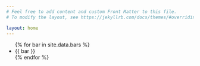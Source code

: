```yaml
---
# Feel free to add content and custom Front Matter to this file.
# To modify the layout, see https://jekyllrb.com/docs/themes/#overriding-theme-defaults

layout: home
---
```

<ul id="myUL" class="list-group">
{% for bar in site.data.bars %}
<li class="list-group-item" id="bar{{ forloop.index0 }}">{{ bar }}</li>
{% endfor %}
</ul>

<link rel="stylesheet" href="style.css">
<script src="script.js"></script>
